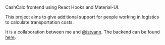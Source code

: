 CashCalc frontend using React Hooks and Material-UI.

This project aims to give additional support for people working in logistics to calculate transportation costs.

It is a collaboration between me and [@istvann](https://github.com/IstvanN).
The backend can be found [here](https://github.com/IstvanN/cashcalc-backend).
